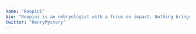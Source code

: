 ```yaml
---
name: "Roopini"
bio: "Roopini is an embryologist with a focus on impact. Nothing brings more happiness for her than that moment of seeing a patient have their baby. She's contributed to  research papers and books in embryology."
twitter: "HenryMystery"
---
```


